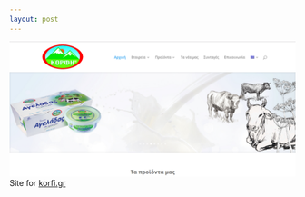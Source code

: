 ```yaml
---
layout: post
---
```

<a href="http://korfi.gr/" target="_blank"><img src="/images/fulls/korfi.png" class="fit image"></a> Site for <a href="http://korfi.gr/" target="_blank">korfi.gr</a>
